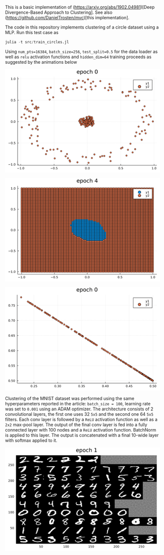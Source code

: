 This is a basic implementation of (https://arxiv.org/abs/1902.04981)[Deep Divergence-Based Approach to Clustering]. See also (https://github.com/DanielTrosten/mvc)[this implementation].


The code in this repository implements clustering of a circle
dataset using a MLP. Run this test case as
```julia
julia -t src/train_circles.jl
```

Using `num_pts=16384`, `batch_size=256`, `test_split=0.5` for the
data loader as well as `relu` activation functions and `hidden_dim=64` training proceeds as suggested by the animations below

![Points from the dataset with cluster assignment color-coded](https://github.com/rkube/dd_clustering/blob/main/docs/points_epoch.gif)

![Decision boundary of the model](https://github.com/rkube/dd_clustering/blob/main/docs/decision_boundary.gif)

![Cluster assignment in the simplex geometry](https://github.com/rkube/dd_clustering/blob/main/docs/cluster_assignment.gif)


Clustering of the MNIST dataset was performed using the same hyperparameters reported in the article:
`batch_size = 100`, learning rate was set to `0.001` using an ADAM optimizer. The architecture consists of 2 convolutional
layers, the first one uses 32  `5x5` and the second one 64 `5x5` filters. Each conv layer is followed by a `ReLU` activation
function as well as  a `2x2` max-pool layer. The output of the final conv layer is fed into a fully connected layer with
100 nodes and a `ReLU` activation function. BatchNorm is applied to this layer. The output is concatenated with a
final 10-wide layer with softmax applied to it.

![MNIST clustering](https://github.com/rkube/dd_clustering/blob/main/docs/ddc_mnist.gif)
